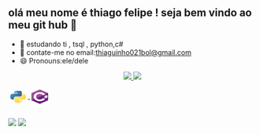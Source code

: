 ## olá meu nome é thiago felipe ! seja bem vindo ao meu git hub 👋


- 🌱  estudando ti , tsql , python,c#
- 💬 contate-me no email:thiaguinho021bol@gmail.com
- 😄 Pronouns:ele/dele


<div align="center">
  <a href="https://github.com/Thiagofgoliver">
  <img height="180em" src="https://github-readme-stats.vercel.app/api?username=Thiagofgoliver&show_icons=&theme=dark&include_all_commits=true&count_private=true"/>
  <img height="180em" src="https://github-readme-stats.vercel.app/api/top-langs/?username=Thiagofgoliver&layout=compact&langs_count=7&theme=dracula"/>
</div>
<div style="display: inline_block"><br>
 
  <img align="center" alt="Thiago-Python" height="30" width="40" src="https://raw.githubusercontent.com/devicons/devicon/master/icons/python/python-original.svg">
  <img align="center" alt="Thiago-Csharp" height="30" width="40" src="https://raw.githubusercontent.com/devicons/devicon/master/icons/csharp/csharp-original.svg">

  
  ##
 
<div> 

  <a href="https://instagram.com/felipe_guimaraes___0?igshid=YmMyMTA2M2Y=" target="_blank"><img src="https://img.shields.io/badge/-Instagram-%23E4405F?style=for-the-badge&logo=instagram&logoColor=white" target="_blank"></a>
  <a href="https://www.linkedin.com/in/thiago-felipe-guimar%C3%A3es-oliveira-8b29a2249/" target="_blank"><img src="https://img.shields.io/badge/-LinkedIn-%230077B5?style=for-the-badge&logo=linkedin&logoColor=white" target="_blank"></a> 
 
 
</div>

